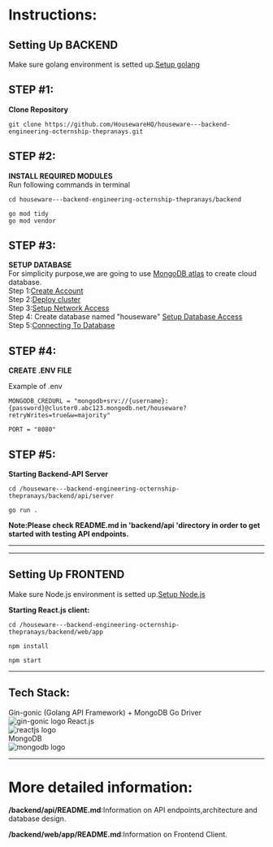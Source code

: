 # Instructions:
## **Setting Up BACKEND**
Make sure golang environment is setted up.[Setup golang](https://go.dev/doc/install)<br>
## STEP #1:
**Clone Repository**
```
git clone https://github.com/HousewareHQ/houseware---backend-engineering-octernship-thepranays.git
```

## STEP #2:
**INSTALL REQUIRED MODULES**
<br>
Run following commands in terminal
```
cd houseware---backend-engineering-octernship-thepranays/backend

go mod tidy
go mod vendor
```

## STEP #3:
**SETUP DATABASE**
<br>
For simplicity purpose,we are going to use [MongoDB atlas](https://www.mongodb.com/atlas/database)
to create cloud database.
<br>
Step 1:[Create Account](https://account.mongodb.com/account/register)
<br>
Step 2:[Deploy cluster](https://www.mongodb.com/docs/atlas/tutorial/deploy-free-tier-cluster/)
<br>
Step 3:[Setup Network Access](https://www.mongodb.com/docs/atlas/security/add-ip-address-to-list/)
<br>
Step 4: Create database named "houseware" [Setup Database Access](https://www.mongodb.com/docs/atlas/tutorial/create-mongodb-user-for-cluster/)
<br> 
Step 5:[Connecting To Database](https://www.mongodb.com/docs/atlas/tutorial/connect-to-your-cluster/)




## STEP #4:

**CREATE .ENV FILE**

Example of .env 
```
MONGODB_CREDURL = "mongodb+srv://{username}:{password}@cluster0.abc123.mongodb.net/houseware?retryWrites=true&w=majority"

PORT = "8080"
```

## STEP #5:
**Starting Backend-API Server**
```
cd /houseware---backend-engineering-octernship-thepranays/backend/api/server

go run .
```
**Note:Please check README.md in 'backend/api 'directory in order to get started with testing API endpoints.**

---
___
## **Setting Up FRONTEND**

Make sure Node.js environment is setted up.[Setup Node.js](https://nodejs.org/en/download)

**Starting React.js client:**
```
cd /houseware---backend-engineering-octernship-thepranays/backend/web/app

npm install

npm start
``` 

- - -
## Tech Stack:
Gin-gonic (Golang API Framework) + MongoDB Go Driver
<br>
![gin-gonic logo](https://preview.redd.it/3dto8z3ma7671.png?width=960&crop=smart&auto=webp&v=enabled&s=6b6fa77f1355b4dbeccd2637c5ee2967d92aab58)
React.js
<br>
![reactjs logo](https://www.datocms-assets.com/45470/1631110818-logo-react-js.png)
<br>
MongoDB
<br>
![mongodb logo](https://g.foolcdn.com/art/companylogos/square/mdb.png)

___
# More detailed information:
**/backend/api/README.md**:Information on API endpoints,architecture and database design. 

**/backend/web/app/README.md**:Information on Frontend Client.


